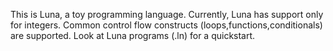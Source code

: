 This is Luna, a toy programming language. Currently, Luna has support only for integers. Common control flow constructs (loops,functions,conditionals) are supported. Look at Luna programs (.ln) for a quickstart.

